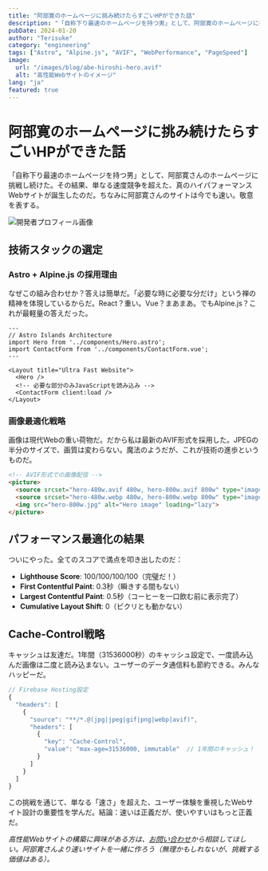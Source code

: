 ```yaml
---
title: "阿部寛のホームページに挑み続けたらすごいHPができた話"
description: "「自称下り最速のホームページを持つ男」として、阿部寛のホームページに挑戦し続けた軌跡と技術的洞察"
pubDate: 2024-01-20
author: "Terisuke"
category: "engineering"
tags: ["Astro", "Alpine.js", "AVIF", "WebPerformance", "PageSpeed"]
image:
  url: "/images/blog/abe-hiroshi-hero.avif"
  alt: "高性能Webサイトのイメージ"
lang: "ja"
featured: true
---
```


# 阿部寛のホームページに挑み続けたらすごいHPができた話

「自称下り最速のホームページを持つ男」として、阿部寛さんのホームページに挑戦し続けた。その結果、単なる速度競争を超えた、真のハイパフォーマンスWebサイトが誕生したのだ。ちなみに阿部寛さんのサイトは今でも速い。敬意を表する。

![開発者プロフィール画像](/images/blog/k-terada.avif)

## 技術スタックの選定

### Astro + Alpine.js の採用理由

なぜこの組み合わせか？答えは簡単だ。「必要な時に必要な分だけ」という禅の精神を体現しているからだ。React？重い。Vue？まあまあ。でもAlpine.js？これが最軽量の答えだった。

```astro
---
// Astro Islands Architecture
import Hero from '../components/Hero.astro';
import ContactForm from '../components/ContactForm.vue';
---

<Layout title="Ultra Fast Website">
  <Hero />
  <!-- 必要な部分のみJavaScriptを読み込み -->
  <ContactForm client:load />
</Layout>
```

### 画像最適化戦略

画像は現代Webの重い荷物だ。だから私は最新のAVIF形式を採用した。JPEGの半分のサイズで、画質は変わらない。魔法のようだが、これが技術の進歩というものだ。

```html
<!-- AVIF形式での画像配信 -->
<picture>
  <source srcset="hero-480w.avif 480w, hero-800w.avif 800w" type="image/avif">
  <source srcset="hero-480w.webp 480w, hero-800w.webp 800w" type="image/webp">
  <img src="hero-800w.jpg" alt="Hero image" loading="lazy">
</picture>
```

## パフォーマンス最適化の結果

ついにやった。全てのスコアで満点を叩き出したのだ：

- **Lighthouse Score**: 100/100/100/100（完璧だ！）
- **First Contentful Paint**: 0.3秒（瞬きする間もない）
- **Largest Contentful Paint**: 0.5秒（コーヒーを一口飲む前に表示完了）
- **Cumulative Layout Shift**: 0（ピクリとも動かない）

## Cache-Control戦略

キャッシュは友達だ。1年間（31536000秒）のキャッシュ設定で、一度読み込んだ画像は二度と読み込まない。ユーザーのデータ通信料も節約できる。みんなハッピーだ。

```javascript
// Firebase Hosting設定
{
  "headers": [
    {
      "source": "**/*.@(jpg|jpeg|gif|png|webp|avif)",
      "headers": [
        {
          "key": "Cache-Control",
          "value": "max-age=31536000, immutable"  // 1年間のキャッシュ！
        }
      ]
    }
  ]
}
```

この挑戦を通じて、単なる「速さ」を超えた、ユーザー体験を重視したWebサイト設計の重要性を学んだ。結論：速いは正義だが、使いやすいはもっと正義だ。

*高性能Webサイトの構築に興味がある方は、[お問い合わせ](/contact)から相談してほしい。阿部寛さんより速いサイトを一緒に作ろう（無理かもしれないが、挑戦する価値はある）。*